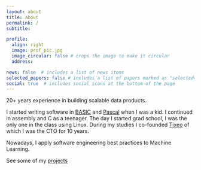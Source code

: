 ```yaml
---
layout: about
title: about
permalink: /
subtitle:

profile:
  align: right
  image: prof_pic.jpg
  image_circular: false # crops the image to make it circular
  address:

news: false  # includes a list of news items
selected_papers: false # includes a list of papers marked as "selected={true}"
social: true  # includes social icons at the bottom of the page
---
```


20+ years experience in building scalable data products.

I started writing software in [BASIC](https://en.wikipedia.org/wiki/QBasic) and [Pascal](https://en.wikipedia.org/wiki/Pascal_(programming_language)) when I was a kid. I continued in assembly and C as a teenager. The day I started grad school, I was the only one in the class using Linux. During my studies I co-founded [Tixeo](https://www.tixeo.com) of which I was the CTO for 10 years.

Nowadays, I apply software engineering best practices to Machine Learning.

See some of my [projects](/projects/)
